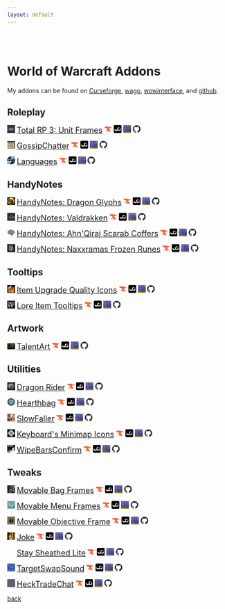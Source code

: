 ```yaml
---
layout: default
---
```


<div style="display: flex; justify-content: center; align-items: center; flex-wrap: wrap; margin-top: 16px;">
	<div class="page-social relative" style="margin-right: 5px;">
		<a class="social-icon-anchor" aria-label="social-icon" data-id="twitter" data-type="social_link" target="_blank" rel="noopener nofollow" href="https://twitter.com/keyboardturn">
			<svg class="social-icon-fill" xmlns="http://www.w3.org/2000/svg" width="30" height="30" viewBox="0 0 30 30" fill="none">
				<path d="M0 0L11.551 16.875L0.244653 30H2.74965L12.6573 18.491L20.5355 30H30L17.932 12.371L28.5813 0H26.084L16.8241 10.7504L9.46453 0H0ZM2.99123 1.57895H8.63517L27.0088 28.4211H21.3648L2.99123 1.57895Z" fill="white"></path>
			</svg>
		</a>
	</div>
	<div class="page-social relative" style="margin-right: 5px;">
		<a class="social-icon-anchor" aria-label="social-icon" data-id="youtube" data-type="social_link" target="_blank" rel="noopener nofollow" href="https://www.youtube.com/c/Keyboardturner">
			<svg class="social-icon-fill" xmlns="http://www.w3.org/2000/svg" width="35" height="30" viewBox="0 0 30 30" fill="none">
				<path d="M15.8957 1.75015L15.9999 1.75L16.1044 1.75014C16.1732 1.75028 16.2745 1.75056 16.4045 1.75111C16.6644 1.75223 17.0386 1.75445 17.4952 1.75891C18.4085 1.76783 19.6499 1.78567 20.9635 1.82131C22.2782 1.85698 23.6598 1.91034 24.8551 1.98995C26.0595 2.07016 27.0177 2.17386 27.5355 2.29808C28.0453 2.44475 28.5079 2.72226 28.8773 3.10312C29.2444 3.48152 29.5066 3.94875 29.6386 4.45887C30.0598 6.8031 30.2642 9.18116 30.2492 11.5629L30.2492 11.5703C30.2577 13.9164 30.0533 16.2583 29.6385 18.5674C29.5066 19.0775 29.2443 19.5447 28.8773 19.9231C28.506 20.3059 28.0405 20.5843 27.5277 20.7303C27.0178 20.8657 26.0613 20.9798 24.8504 21.0681C23.6564 21.1552 22.2758 21.2136 20.9616 21.2526C19.6485 21.2917 18.4075 21.3112 17.4945 21.321C17.0381 21.3258 16.664 21.3283 16.4042 21.3295C16.2743 21.3301 16.173 21.3304 16.1043 21.3306L15.9997 21.3307L15.8957 21.3306C15.827 21.3304 15.7257 21.3301 15.5958 21.3295C15.336 21.3283 14.9619 21.3258 14.5055 21.321C13.5925 21.3112 12.3515 21.2917 11.0384 21.2526C9.72417 21.2136 8.34364 21.1552 7.14962 21.0681C5.93628 20.9796 4.9783 20.8653 4.46918 20.7295C3.96557 20.5913 3.50602 20.3258 3.13483 19.9584C2.77149 19.5988 2.50481 19.1535 2.3592 18.6639C1.93951 16.3237 1.73588 13.9499 1.75081 11.5723L1.75077 11.5639C1.73909 9.20003 1.9435 6.84004 2.36145 4.5134C2.49338 4.00328 2.75565 3.53606 3.1227 3.15766C3.49402 2.77485 3.95947 2.49647 4.47232 2.35039C4.98224 2.21498 5.93877 2.10095 7.14962 2.01263C8.34364 1.92554 9.72417 1.86713 11.0384 1.82807C12.3515 1.78905 13.5925 1.76953 14.5055 1.75976C14.9619 1.75488 15.336 1.75244 15.5958 1.75122C15.7257 1.75061 15.827 1.7503 15.8957 1.75015ZM15.8924 22.8306L15.9998 22.8307L16.1076 22.8306C16.1775 22.8304 16.28 22.8301 16.4112 22.8295C16.6736 22.8283 17.0507 22.8258 17.5105 22.8209C18.4297 22.811 19.6807 22.7914 21.0061 22.752C22.3303 22.7126 23.7349 22.6534 24.9595 22.5641C26.1631 22.4763 27.2564 22.3556 27.9204 22.178L27.9308 22.1752C28.6997 21.9576 29.3976 21.541 29.954 20.9674C30.5104 20.3939 30.9055 19.6836 31.0995 18.9085C31.1011 18.9024 31.1025 18.8963 31.1039 18.8903C31.1061 18.88 31.1082 18.8698 31.1101 18.8594C31.5439 16.4536 31.7578 14.0133 31.7492 11.5687C31.7646 9.08694 31.5506 6.60908 31.1101 4.16669L30.372 4.29983L31.0995 4.11772C30.9055 3.34255 30.5104 2.63231 29.954 2.05873C29.3976 1.48516 28.6997 1.06856 27.9308 0.851024C27.9221 0.848559 27.9134 0.846253 27.9046 0.844105C27.2464 0.683399 26.1587 0.573439 24.9548 0.493264C23.7315 0.411798 22.328 0.35778 21.0042 0.321863C19.6793 0.285917 18.4288 0.26796 17.5098 0.258984C17.0502 0.254495 16.6732 0.252249 16.4109 0.251125C16.2797 0.250564 16.1773 0.250282 16.1074 0.250141L15.9998 0.25L15.8924 0.250155C15.8225 0.250309 15.72 0.250618 15.5888 0.251233C15.3264 0.252465 14.9493 0.254925 14.4895 0.259844C13.5703 0.269677 12.3193 0.28935 10.9939 0.328736C9.66967 0.368086 8.26511 0.427283 7.04051 0.516604C5.83687 0.604395 4.74362 0.725029 4.07955 0.902629L4.06916 0.905567C3.30026 1.1231 2.60238 1.5397 2.04601 2.11328C1.48964 2.68685 1.09449 3.39709 0.900464 4.17227C0.896406 4.18848 0.892891 4.20482 0.889925 4.22127C0.452803 6.64521 0.238855 9.10412 0.250768 11.5671C0.235446 14.0487 0.449408 16.5264 0.889931 18.9686C0.894325 18.9929 0.899921 19.0171 0.906701 19.0409C1.1206 19.792 1.52461 20.4752 2.07968 21.0245C2.63475 21.5739 3.32213 21.9708 4.0754 22.1769L4.07957 22.178C4.74364 22.3556 5.83687 22.4763 7.04051 22.5641C8.26511 22.6534 9.66967 22.7126 10.9939 22.752C12.3193 22.7914 13.5703 22.811 14.4895 22.8209C14.9493 22.8258 15.3264 22.8283 15.5888 22.8295C15.72 22.8301 15.8225 22.8304 15.8924 22.8306ZM13.3024 6.45743C13.0702 6.3254 12.7854 6.32679 12.5545 6.46108C12.3237 6.59537 12.1816 6.8423 12.1816 7.10938V16.0271C12.1816 16.2942 12.3237 16.5411 12.5545 16.6754C12.7854 16.8097 13.0702 16.8111 13.3024 16.679L21.1429 12.2202C21.3773 12.0869 21.5221 11.8379 21.5221 11.5682C21.5221 11.2985 21.3773 11.0496 21.1429 10.9163L13.3024 6.45743ZM19.255 11.5682L13.6816 14.7378V8.39869L19.255 11.5682Z" fill="white"></path>
			</svg>
		</a>
	</div>
	<div class="page-social relative" style="margin-right: 10px;">
		<a class="social-icon-anchor" aria-label="social-icon" data-id="github" data-type="social_link" target="_blank" rel="noopener nofollow" href="https://github.com/keyboardturner">
			<svg class="social-icon-fill" xmlns="http://www.w3.org/2000/svg" width="30" height="30" viewBox="0 0 30 30" fill="none">
				<path d="M19.7998 28.2998C19.3998 28.2998 18.9998 27.9998 18.9998 27.4998V20.1998C18.9998 18.9998 18.9998 18.4998 18.4998 17.9998C18.2998 17.7998 18.1998 17.4998 18.2998 17.1998C18.3998 16.8998 18.5998 16.6998 18.8998 16.6998C22.4998 16.2998 24.6998 15.0998 24.6998 9.99982C24.6998 8.69982 24.1998 7.39982 23.2998 6.49982C23.0998 6.29982 22.9998 5.99982 23.0998 5.69982C23.2998 5.09982 23.3998 4.59982 23.3998 3.99982C23.3998 3.59982 23.2998 3.09982 23.1998 2.69982C22.6998 2.79982 21.5998 2.99982 19.7998 4.19982C19.5998 4.29982 19.3998 4.29982 19.1998 4.29982C16.7998 3.69982 14.1998 3.69982 11.7998 4.29982C11.5998 4.39982 11.3998 4.29982 11.1998 4.19982C9.3998 3.09982 8.2998 2.79982 7.7998 2.79982C7.6998 3.19982 7.5998 3.59982 7.5998 4.09982C7.5998 4.69982 7.6998 5.29982 7.8998 5.79982C7.9998 6.09982 7.8998 6.39982 7.6998 6.59982C7.1998 7.09982 6.8998 7.59982 6.5998 8.19982C6.3998 8.79982 6.1998 9.39982 6.1998 10.0998C6.1998 15.0998 8.3998 16.3998 11.9998 16.7998C12.2998 16.7998 12.4998 16.9998 12.5998 17.2998C12.6998 17.5998 12.5998 17.8998 12.3998 18.0998C11.9998 18.4998 11.7998 19.2998 11.8998 20.4998V22.4998V22.5998V27.5998C11.8998 27.9998 11.5998 28.3998 11.0998 28.3998C10.5998 28.3998 10.2998 28.0998 10.2998 27.5998V23.5998C6.9998 24.1998 5.6998 22.1998 4.8998 20.7998C4.4998 20.0998 4.0998 19.4998 3.6998 19.3998C3.2998 19.2998 3.0998 18.8998 3.1998 18.4998C3.2998 18.0998 3.6998 17.8998 4.0998 17.9998C5.0998 18.2998 5.6998 19.1998 6.1998 20.0998C7.0998 21.4998 7.7998 22.7998 10.3998 22.1998V20.7998C10.2998 19.7998 10.3998 18.9998 10.5998 18.3998C7.4998 17.7998 4.5998 16.1998 4.5998 10.3998C4.5998 9.49982 4.7998 8.69982 5.0998 7.89982C5.4998 6.99982 5.8998 6.39982 6.2998 5.89982C6.1998 5.29982 6.0998 4.69982 6.0998 3.99982C6.0998 3.19982 6.2998 2.39982 6.5998 1.69982C6.6998 1.49982 6.8998 1.29982 7.0998 1.29982C7.3998 1.19982 8.7998 0.999818 11.7998 2.79982C14.2998 2.19982 16.8998 2.19982 19.2998 2.79982C22.2998 0.999818 23.6998 1.19982 23.9998 1.29982C24.1998 1.39982 24.3998 1.49982 24.4998 1.69982C24.7998 2.39982 24.9998 3.19982 24.9998 3.99982C24.9998 4.59982 24.8998 5.29982 24.7998 5.89982C25.7998 7.09982 26.3998 8.49982 26.3998 10.0998C26.3998 15.8998 23.5998 17.5998 20.4998 18.0998C20.6998 18.7998 20.6998 19.4998 20.6998 20.1998V27.4998C20.5998 27.9998 20.1998 28.2998 19.7998 28.2998Z" fill="white"></path>
			</svg>
		</a>
	</div>
	<div class="page-social relative" style="margin-right: 10px;">
		<a class="social-icon-anchor" aria-label="social-icon" data-id="patreon" data-type="social_link" target="_blank" rel="noopener nofollow" href="https://www.patreon.com/keyboardturner">
			<svg class="social-icon-fill" xmlns="http://www.w3.org/2000/svg" width="30" height="30" viewBox="0 0 30 30" fill="none">
				<path d="M1.67212 1C1.67212 0.585786 1.33633 0.25 0.922119 0.25C0.507906 0.25 0.172119 0.585786 0.172119 1V27.8332C0.172119 28.2474 0.507906 28.5832 0.922119 28.5832C1.33633 28.5832 1.67212 28.2474 1.67212 27.8332V1ZM5.36353 11.0718C5.36353 6.34859 9.21339 2.5 13.9481 2.5C18.6617 2.5 22.5001 6.34489 22.5001 11.0718C22.5001 15.7788 18.6663 19.6167 13.9481 19.6167C9.20931 19.6167 5.36353 15.7792 5.36353 11.0718ZM13.9481 1C8.38666 1 3.86353 5.51847 3.86353 11.0718C3.86353 16.6134 8.38666 21.1167 13.9481 21.1167C19.4944 21.1167 24.0001 16.6076 24.0001 11.0718C24.0001 5.51964 19.4933 1 13.9481 1Z" fill="white"></path>
			</svg>
		</a>
	</div>
	<div class="page-social relative" style="margin-right: 10px;">
		<a class="social-icon-anchor" aria-label="social-icon" data-id="discord" data-type="social_link" target="_blank" rel="noopener nofollow" href="https://discord.gg/TXB2kPYhgu">
			<svg class="social-icon-fill" xmlns="http://www.w3.org/2000/svg" width="30" height="30" viewBox="0 0 30 30" fill="none">
				<path d="M5.07952 5.9865C5.06013 6.04065 5.03724 6.10501 5.01116 6.17912C4.91843 6.4426 4.78537 6.82913 4.62542 7.31768C4.3054 8.29511 3.87833 9.67905 3.45132 11.3016C2.59982 14.537 1.7608 18.6759 1.7501 22.4212C1.75456 22.4417 1.76058 22.468 1.7684 22.4995C1.7924 22.5962 1.83313 22.741 1.89746 22.9182C2.02665 23.2741 2.24744 23.7511 2.61102 24.231C3.29002 25.1272 4.5067 26.0907 6.72954 26.2364C6.76667 26.203 6.80771 26.1661 6.85215 26.1259C7.06714 25.9318 7.36089 25.6639 7.67639 25.3682C8.25924 24.8221 8.87489 24.2195 9.22418 23.8101C8.85596 23.6866 8.50883 23.5591 8.18286 23.4319C7.61082 23.208 6.9774 22.93 6.33892 22.5725C6.32346 22.5639 6.30831 22.5547 6.29351 22.545C6.29056 22.5434 6.28163 22.5387 6.26198 22.5289L6.25607 22.5259C6.22753 22.5117 6.1721 22.4841 6.11031 22.4458C6.04615 22.41 5.99444 22.3728 5.95407 22.3397C5.76066 22.2305 5.60651 22.1367 5.49586 22.0668C5.43349 22.0274 5.38487 21.9956 5.35074 21.9728C5.33367 21.9615 5.32022 21.9524 5.31048 21.9457L5.29866 21.9376L5.29486 21.9349L5.29349 21.934L5.29258 21.9333C5.29253 21.9333 5.29248 21.9333 5.72255 21.3188L5.29258 21.9333C4.95324 21.6958 4.87058 21.2281 5.1081 20.8888C5.3454 20.5497 5.81238 20.467 6.15165 20.7037C6.15171 20.7038 6.15256 20.7043 6.15262 20.7044L6.1569 20.7073L6.18276 20.7248C6.20707 20.741 6.24535 20.7661 6.29686 20.7986C6.39992 20.8637 6.55564 20.9583 6.75805 21.0708C6.80522 21.097 6.84938 21.1282 6.88979 21.1638C6.89356 21.1662 6.89732 21.1686 6.90105 21.1711C6.90394 21.1726 6.91293 21.1773 6.9331 21.1874L6.93891 21.1903C6.96854 21.2051 7.02696 21.2342 7.09148 21.2748C7.64544 21.5833 8.20424 21.8295 8.72884 22.0348C9.67953 22.4057 10.8088 22.774 12.1193 23.0272C13.844 23.3489 15.8576 23.4618 18.0501 23.0508L18.0624 23.0485C19.1287 22.8669 20.2243 22.5485 21.3738 22.0655C21.3787 22.0635 21.3836 22.0615 21.3886 22.0595C21.3935 22.0576 21.3984 22.0557 21.4034 22.0539C22.1892 21.7622 23.0732 21.3324 24.0087 20.7164C24.3546 20.4886 24.8197 20.5843 25.0475 20.9303C25.2754 21.2762 25.1796 21.7413 24.8337 21.9691C23.809 22.6439 22.8285 23.1236 21.9402 23.4546C21.5571 23.6152 21.178 23.7595 20.8021 23.8884C21.1533 24.2917 21.75 24.8654 22.318 25.3871C22.6332 25.6764 22.9266 25.9382 23.1414 26.1277C23.1864 26.1674 23.2279 26.2038 23.2653 26.2367C25.4913 26.0922 26.7094 25.1279 27.3889 24.231C27.7525 23.7511 27.9733 23.2741 28.1025 22.9182C28.1669 22.7409 28.2076 22.5961 28.2316 22.4995C28.2394 22.468 28.2454 22.4417 28.2499 22.4212C28.2392 18.6759 27.4001 14.537 26.5486 11.3017C26.1216 9.67917 25.6945 8.29525 25.3744 7.31783C25.2145 6.82929 25.0814 6.44277 24.9887 6.17929C24.9626 6.10518 24.9397 6.04081 24.9203 5.98666C23.3524 4.85176 21.8377 4.29236 20.7074 4.01656C20.208 3.89469 19.7844 3.82843 19.466 3.79248L19.2444 5.51755C20.5605 5.94018 21.917 6.55133 23.3605 7.34248C23.7237 7.54156 23.8568 7.99741 23.6577 8.36064C23.4586 8.72387 23.0028 8.85695 22.6395 8.65786C19.7397 7.0685 17.3505 6.31738 15.0046 6.31854C12.6582 6.3197 10.2657 7.07345 7.3591 8.65861C6.99545 8.85694 6.53988 8.72292 6.34156 8.35927C6.14323 7.99562 6.27725 7.54005 6.6409 7.34172C8.05569 6.57014 9.3867 5.96919 10.6775 5.54765L10.5106 3.795C10.1949 3.83155 9.77981 3.89753 9.29245 4.01645C8.16213 4.29227 6.64744 4.85168 5.07952 5.9865ZM11.1883 3.00017L11.2047 2.25035C11.585 2.25868 11.8988 2.55039 11.9349 2.92906L12.1457 5.14268C13.1056 4.92833 14.052 4.81901 15.0038 4.81854C15.9298 4.81808 16.8503 4.92064 17.7828 5.12301L18.0677 2.90479C18.1149 2.53679 18.4242 2.25866 18.7951 2.25051L18.8116 3.00033C18.7951 2.25051 18.7948 2.25052 18.7951 2.25051L18.7964 2.25049L18.7981 2.25045L18.8023 2.25038L18.8143 2.25024L18.8524 2.25016C18.884 2.25029 18.928 2.2509 18.9834 2.25267C19.0942 2.25622 19.2512 2.26441 19.4482 2.28275C19.842 2.31943 20.3969 2.3968 21.063 2.55931C22.3952 2.88437 24.1765 3.55136 25.9978 4.91747C26.1127 5.0036 26.2004 5.12088 26.2505 5.25538L25.5478 5.51745C26.2505 5.25538 26.2505 5.25522 26.2505 5.25538L26.2514 5.25783L26.2536 5.26364L26.2616 5.28524L26.2916 5.36748C26.3177 5.43934 26.3556 5.54482 26.4036 5.68128C26.4997 5.95419 26.6363 6.35117 26.8 6.85107C27.1272 7.85054 27.5632 9.26329 27.9992 10.9199C28.8683 14.2219 29.75 18.5386 29.75 22.4935C29.75 22.5336 29.7468 22.5737 29.7404 22.6133L29 22.4935C29.7404 22.6133 29.7404 22.6128 29.7404 22.6133L29.7397 22.6175L29.7387 22.6234L29.7358 22.6398C29.7342 22.6484 29.7323 22.6589 29.7299 22.6711C29.7287 22.6773 29.7274 22.6839 29.7259 22.6909C29.7175 22.7329 29.7049 22.7903 29.6874 22.861C29.6523 23.0023 29.5968 23.1978 29.5125 23.43C29.3445 23.8928 29.0587 24.511 28.5845 25.1369C27.6174 26.4133 25.911 27.6584 23.0237 27.7498C22.836 27.7558 22.6529 27.6911 22.5105 27.5685L23 27.0002C22.5105 27.5685 22.5106 27.5685 22.5105 27.5685L22.5035 27.5624L22.4843 27.5458L22.4117 27.4827C22.349 27.4282 22.2591 27.3496 22.149 27.2525C21.9291 27.0584 21.6279 26.7898 21.3035 26.4919C20.6713 25.9114 19.8964 25.1707 19.4934 24.6602C19.4114 24.5564 19.3613 24.4375 19.3416 24.3155C18.9993 24.3983 18.6591 24.4684 18.3204 24.5262C15.9134 24.9766 13.7108 24.8502 11.8418 24.5013L11.8373 24.5004C11.429 24.4216 11.0374 24.3325 10.6626 24.2362C10.6469 24.3691 10.5954 24.4994 10.5065 24.6121C10.1062 25.1193 9.33443 25.8702 8.70204 26.4628C8.37799 26.7664 8.07713 27.0409 7.8574 27.2393C7.74745 27.3385 7.6576 27.419 7.59507 27.4747L7.52262 27.5392L7.497 27.5619C7.49697 27.5619 7.49645 27.5624 7 27.0002L7.497 27.5619C7.35381 27.6884 7.1672 27.7559 6.97626 27.7498C4.08893 27.6584 2.38252 26.4133 1.41542 25.1368C0.941262 24.511 0.655446 23.8928 0.487456 23.4299C0.403195 23.1978 0.347696 23.0023 0.312613 22.861C0.295049 22.7903 0.282537 22.7328 0.274056 22.6909C0.269814 22.6699 0.266575 22.6528 0.264213 22.6398L0.26131 22.6233L0.260322 22.6175L0.259938 22.6152L0.259773 22.6142C0.259698 22.6137 0.259625 22.6133 1 22.4935L0.259773 22.6142C0.253366 22.5746 0.25 22.5336 0.25 22.4935C0.25 18.5386 1.13167 14.2219 2.00071 10.9198C2.4367 9.26319 2.87264 7.85043 3.19988 6.85095C3.36355 6.35103 3.50018 5.95405 3.59623 5.68114C3.64426 5.54467 3.68216 5.43919 3.70823 5.36733L3.73826 5.28509L3.74623 5.26349L3.749 5.25603C3.74906 5.25587 3.7493 5.25523 4.45203 5.51729L3.749 5.25603C3.79916 5.12152 3.88717 5.00343 4.00202 4.91729C5.82336 3.55127 7.60467 2.88429 8.93686 2.55921C9.60287 2.39669 10.1578 2.3193 10.5516 2.28262C10.7486 2.26426 10.9056 2.25606 11.0164 2.25252C11.0718 2.25074 11.1157 2.25013 11.1474 2.25L11.1855 2.25007L11.1975 2.25022L11.2017 2.25029L11.2034 2.25032L11.2047 2.25035C11.205 2.25036 11.2047 2.25035 11.1883 3.00017ZM7.32202 17.603C7.32202 15.7922 8.67364 14.1921 10.517 14.1921C12.3478 14.1921 13.7392 15.7794 13.7122 17.6091C13.7092 19.4175 12.3585 21.014 10.517 21.014C8.70209 21.014 7.32202 19.4188 7.32202 17.603ZM10.517 15.6921C9.62765 15.6921 8.82202 16.4892 8.82202 17.603C8.82202 18.7119 9.64706 19.514 10.517 19.514C11.4066 19.514 12.2122 18.7169 12.2122 17.603V17.5906C12.2302 16.4984 11.417 15.6921 10.517 15.6921ZM16.0718 17.603C16.0718 15.7921 17.4237 14.1921 19.2671 14.1921C21.1105 14.1921 22.4622 15.7922 22.4622 17.603C22.4622 19.4138 21.1106 21.014 19.2671 21.014C17.4523 21.014 16.0718 19.419 16.0718 17.603ZM19.2671 15.6921C18.3775 15.6921 17.5718 16.4893 17.5718 17.603C17.5718 18.7118 18.397 19.514 19.2671 19.514C20.1565 19.514 20.9622 18.7169 20.9622 17.603C20.9622 16.4892 20.1565 15.6921 19.2671 15.6921Z" fill="white"></path>
			</svg>
		</a>
	</div>
	<div class="page-social relative" style="margin-right: 10px;">
		<a class="social-icon-anchor" aria-label="social-icon" data-id="bluesky" data-type="social_link" target="_blank" rel="noopener nofollow" href="https://staging.bsky.app/profile/keyboardturner.bsky.social">
			<svg height="30px" width="30px" version="1.1" xmlns="http://www.w3.org/2000/svg" viewBox="0 0 512 512" xmlns:xlink="http://www.w3.org/1999/xlink" enable-background="new 0 0 512 512" fill="#ffffff" stroke="#ffffff"><g id="SVGRepo_bgCarrier" stroke-width="0"></g><g id="SVGRepo_tracerCarrier" stroke-linecap="round" stroke-linejoin="round"></g><g id="SVGRepo_iconCarrier"> <g> <g fill="#ffffff"> <path d="m211.3,156.2c-45.3,0-85.5,28.9-100,71.8-1.3,3.8-4.7,6.6-8.7,7-40.3,4.4-70.7,38.3-70.7,78.9 0,43.8 35.6,79.4 79.4,79.4h289.4c43.8,0 79.4-35.6 79.4-79.4 0-29.4-16.2-56.3-42.2-70.2-3.7-2-5.9-6-5.5-10.2 0.3-3.1 0.5-6.3 0.5-9.5 0-58.2-47.4-105.6-105.6-105.6-31,0-60.4,13.6-80.5,37.4-2.5,3-6.6,4.3-10.4,3.4-8.6-1.9-17-3-25.1-3zm189.4,258.1h-289.4c-55.3,0-100.3-45-100.3-100.3 0-49.1 35.2-90.4 82.8-98.7 19-48 65.4-79.9 117.5-79.9 7.8,0 15.7,0.8 23.8,2.4 23.9-25.5 57.2-40 92.2-40 69.7,0 126.4,56.7 126.4,126.4 0,1.6 0,3.1-0.1,4.7 29.4,18.2 47.4,50.2 47.4,85.1 0,55.3-45,100.3-100.3,100.3z"></path> <path d="m211.3,156.2c-45.3,0-85.5,28.9-100,71.8-1.3,3.8-4.7,6.6-8.7,7-40.3,4.4-70.7,38.3-70.7,78.9 0,43.8 35.6,79.4 79.4,79.4h289.4c43.8,0 79.4-35.6 79.4-79.4 0-29.4-16.2-56.3-42.2-70.2-3.7-2-5.9-6-5.5-10.2 0.3-3.1 0.5-6.3 0.5-9.5 0-58.2-47.4-105.6-105.6-105.6-31,0-60.4,13.6-80.5,37.4-2.5,3-6.6,4.3-10.4,3.4-8.6-1.9-17-3-25.1-3zm189.4,258.1h-289.4c-55.3,0-100.3-45-100.3-100.3 0-49.1 35.2-90.4 82.8-98.7 19-48 65.4-79.9 117.5-79.9 7.8,0 15.7,0.8 23.8,2.4 23.9-25.5 57.2-40 92.2-40 69.7,0 126.4,56.7 126.4,126.4 0,1.6 0,3.1-0.1,4.7 29.4,18.2 47.4,50.2 47.4,85.1 0,55.3-45,100.3-100.3,100.3z"></path> </g> </g> </g></svg>
		</a>
	</div>
</div>

# World of Warcraft Addons

My addons can be found on [Curseforge](https://www.curseforge.com/members/keyboardturner/projects), [wago](https://addons.wago.io/user/Keyboardturn), [wowinterface](https://www.wowinterface.com/downloads/author-328467.html), and [github](https://github.com/keyboardturner?tab=repositories).

## Roleplay

<img src="/assets/images_thumbnails/trp3uf.png" alt="trp3 unit frames" width="18"/> <a href="https://www.curseforge.com/wow/addons/total-rp-3-unit-frames" style="font-size:18px;" >Total RP 3: Unit Frames</a> <a href="https://www.curseforge.com/wow/addons/total-rp-3-unit-frames"><img src="/assets/images_thumbnails/curseforge.png" alt="curseforge" style="width:18px;height:18px;"></a> <a href="https://addons.wago.io/addons/total-rp-3-unit-frames"><img src="/assets/images_thumbnails/wago.png" alt="wago" style="width:18px;height:18px;"></a> <a href="https://www.wowinterface.com/downloads/info26477-TotalRP3UnitFrames.html"><img src="/assets/images_thumbnails/wowinterface.jfif" alt="wowinterface" style="width:18px;height:18px;"></a> <a href="https://github.com/keyboardturner/totalRP3_UnitFrames"><img src="/assets/images_thumbnails/github.png" alt="github" style="width:18px;height:18px;"></a>

<img src="/assets/images_thumbnails/gossipchatter.png" alt="gossip chatter" width="18"/> <a href="https://www.curseforge.com/wow/addons/gossipchatter" style="font-size:18px;" >GossipChatter</a> <a href="https://www.curseforge.com/wow/addons/gossipchatter"><img src="/assets/images_thumbnails/curseforge.png" alt="curseforge" style="width:18px;height:18px;"></a> <a href="https://addons.wago.io/addons/gossipchatter"><img src="/assets/images_thumbnails/wago.png" alt="wago" style="width:18px;height:18px;"></a> <a href="https://www.wowinterface.com/downloads/info26478-GossipChatter.html"><img src="/assets/images_thumbnails/wowinterface.jfif" alt="wowinterface" style="width:18px;height:18px;"></a> <a href="https://github.com/keyboardturner/GossipChatter"><img src="/assets/images_thumbnails/github.png" alt="github" style="width:18px;height:18px;"></a>

<img src="/assets/images_thumbnails/languages.png" alt="gossip chatter" width="18"/> <a href="https://www.curseforge.com/wow/addons/languages" style="font-size:18px;" >Languages</a> <a href="https://www.curseforge.com/wow/addons/languages"><img src="/assets/images_thumbnails/curseforge.png" alt="curseforge" style="width:18px;height:18px;"></a> <a href="https://addons.wago.io/addons/languages"><img src="/assets/images_thumbnails/wago.png" alt="wago" style="width:18px;height:18px;"></a> <a href="https://www.wowinterface.com/downloads/info26633-Languages.html"><img src="/assets/images_thumbnails/wowinterface.jfif" alt="wowinterface" style="width:18px;height:18px;"></a> <a href="https://github.com/keyboardturner/Languages"><img src="/assets/images_thumbnails/github.png" alt="github" style="width:18px;height:18px;"></a>

## HandyNotes

<img src="/assets/images_thumbnails/dragonglyphs.png" alt="dragon glyphs" width="18"/> <a href="https://www.curseforge.com/wow/addons/handynotes-dragon-glyphs" style="font-size:18px;" >HandyNotes: Dragon Glyphs</a> <a href="https://www.curseforge.com/wow/addons/handynotes-dragon-glyphs"><img src="/assets/images_thumbnails/curseforge.png" alt="curseforge" style="width:18px;height:18px;"></a> <a href="https://addons.wago.io/addons/handynotes-dragon-glyphs"><img src="/assets/images_thumbnails/wago.png" alt="wago" style="width:18px;height:18px;"></a> <a href="https://www.wowinterface.com/downloads/info26489-HandyNotesDragonGlyphs.html"><img src="/assets/images_thumbnails/wowinterface.jfif" alt="wowinterface" style="width:18px;height:18px;"></a> <a href="https://github.com/keyboardturner/HandyNotes_DragonGlyphs"><img src="/assets/images_thumbnails/github.png" alt="github" style="width:18px;height:18px;"></a>

<img src="/assets/images_thumbnails/valdrakken.png" alt="valdrakken" width="18"/> <a href="https://www.curseforge.com/wow/addons/handynotes_valdrakken" style="font-size:18px;" >HandyNotes: Valdrakken</a> <a href="https://www.curseforge.com/wow/addons/handynotes_valdrakken"><img src="/assets/images_thumbnails/curseforge.png" alt="curseforge" style="width:18px;height:18px;"></a> <a href="https://addons.wago.io/addons/handynotes-valdrakken-9uzms4UX"><img src="/assets/images_thumbnails/wago.png" alt="wago" style="width:18px;height:18px;"></a> <a href="https://www.wowinterface.com/downloads/info26488-Handynotes_Valdrakken.html"><img src="/assets/images_thumbnails/wowinterface.jfif" alt="wowinterface" style="width:18px;height:18px;"></a> <a href="https://github.com/keyboardturner/Handynotes_Valdrakken"><img src="/assets/images_thumbnails/github.png" alt="github" style="width:18px;height:18px;"></a>

<img src="/assets/images_thumbnails/scarabcoffers.png" alt="scarab coffers" width="18"/> <a href="https://www.curseforge.com/wow/addons/handynotes-ahnqiraj-scarab-coffers-aq20-40" style="font-size:18px;" >HandyNotes: Ahn'Qiraj Scarab Coffers</a> <a href="https://www.curseforge.com/wow/addons/handynotes-ahnqiraj-scarab-coffers-aq20-40"><img src="/assets/images_thumbnails/curseforge.png" alt="curseforge" style="width:18px;height:18px;"></a> <a href="https://addons.wago.io/addons/handynotes-ahnqiraj-scarab-coffers-aq2040"><img src="/assets/images_thumbnails/wago.png" alt="wago" style="width:18px;height:18px;"></a> <a href="https://www.wowinterface.com/downloads/info26487-HandyNotesAhnQirajScarabCoffersAQ2040.html"><img src="/assets/images_thumbnails/wowinterface.jfif" alt="wowinterface" style="width:18px;height:18px;"></a> <a href="https://github.com/keyboardturner/HandyNotes_ScarabCoffers"><img src="/assets/images_thumbnails/github.png" alt="github" style="width:18px;height:18px;"></a>

<img src="/assets/images_thumbnails/naxxfrozenrune.png" alt="naxx frozen runes" width="18"/> <a href="https://www.curseforge.com/wow/addons/handynotes-naxxramas-frozen-runes" style="font-size:18px;" >HandyNotes: Naxxramas Frozen Runes</a> <a href="https://www.curseforge.com/wow/addons/handynotes-naxxramas-frozen-runes"><img src="/assets/images_thumbnails/curseforge.png" alt="curseforge" style="width:18px;height:18px;"></a> <a href="https://addons.wago.io/addons/handynotes-naxxramas-frozen-runes"><img src="/assets/images_thumbnails/wago.png" alt="wago" style="width:18px;height:18px;"></a> <a href="https://www.wowinterface.com/downloads/info26607-HandyNotesNaxxramasFrozenRunes.html"><img src="/assets/images_thumbnails/wowinterface.jfif" alt="wowinterface" style="width:18px;height:18px;"></a> <a href="https://github.com/keyboardturner/HandyNotes_NaxxFrozenRunes"><img src="/assets/images_thumbnails/github.png" alt="github" style="width:18px;height:18px;"></a>

## Tooltips

<img src="/assets/images_thumbnails/qualityicon.png" alt="item upgrade quality icons" width="18"/> <a href="https://www.curseforge.com/wow/addons/item-upgrade-quality-icons" style="font-size:18px;" >Item Upgrade Quality Icons</a> <a href="https://www.curseforge.com/wow/addons/item-upgrade-quality-icons"><img src="/assets/images_thumbnails/curseforge.png" alt="curseforge" style="width:18px;height:18px;"></a> <a href="https://addons.wago.io/addons/item-upgrade-quality-icons"><img src="/assets/images_thumbnails/wago.png" alt="wago" style="width:18px;height:18px;"></a> <a href="https://www.wowinterface.com/downloads/info26576-ItemUpgradeQualityIcons.html"><img src="/assets/images_thumbnails/wowinterface.jfif" alt="wowinterface" style="width:18px;height:18px;"></a> <a href="https://github.com/keyboardturner/ItemUpgradeQualityIcons"><img src="/assets/images_thumbnails/github.png" alt="github" style="width:18px;height:18px;"></a>

<img src="/assets/images_thumbnails/loreitemtooltips.png" alt="lore item tooltips" width="18"/> <a href="https://www.curseforge.com/wow/addons/lore-item-tooltips" style="font-size:18px;" >Lore Item Tooltips</a> <a href="https://www.curseforge.com/wow/addons/lore-item-tooltips"><img src="/assets/images_thumbnails/curseforge.png" alt="curseforge" style="width:18px;height:18px;"></a> <a href="https://addons.wago.io/addons/lore-item-tooltips"><img src="/assets/images_thumbnails/wago.png" alt="wago" style="width:18px;height:18px;"></a> <a href="https://www.wowinterface.com/downloads/info26475-LoreItemTooltips.html"><img src="/assets/images_thumbnails/wowinterface.jfif" alt="wowinterface" style="width:18px;height:18px;"></a> <a href="https://github.com/keyboardturner/LoreItemTooltips"><img src="/assets/images_thumbnails/github.png" alt="github" style="width:18px;height:18px;"></a>

## Artwork

<img src="/assets/images_thumbnails/talentart.png" alt="talent art" width="18"/> <a href="https://www.curseforge.com/wow/addons/talentart" style="font-size:18px;" >TalentArt</a> <a href="https://www.curseforge.com/wow/addons/talentart"><img src="/assets/images_thumbnails/curseforge.png" alt="curseforge" style="width:18px;height:18px;"></a> <a href="https://addons.wago.io/addons/talentart"><img src="/assets/images_thumbnails/wago.png" alt="wago" style="width:18px;height:18px;"></a> <a href="https://www.wowinterface.com/downloads/info24380-TalentArt.html"><img src="/assets/images_thumbnails/wowinterface.jfif" alt="wowinterface" style="width:18px;height:18px;"></a> <a href="https://github.com/keyboardturner/TalentArt"><img src="/assets/images_thumbnails/github.png" alt="github" style="width:18px;height:18px;"></a>

## Utilities

<img src="/assets/images_thumbnails/dragonrider.png" alt="dragon rider" width="18"/> <a href="https://www.curseforge.com/wow/addons/dragon-rider" style="font-size:18px;" >Dragon Rider</a> <a href="https://www.curseforge.com/wow/addons/dragon-rider"><img src="/assets/images_thumbnails/curseforge.png" alt="curseforge" style="width:18px;height:18px;"></a> <a href="https://addons.wago.io/addons/dragon-rider"><img src="/assets/images_thumbnails/wago.png" alt="wago" style="width:18px;height:18px;"></a> <a href="https://www.wowinterface.com/downloads/info26618-DragonRider.html"><img src="/assets/images_thumbnails/wowinterface.jfif" alt="wowinterface" style="width:18px;height:18px;"></a> <a href="https://github.com/keyboardturner/DragonRider"><img src="/assets/images_thumbnails/github.png" alt="github" style="width:18px;height:18px;"></a>

<img src="/assets/images_thumbnails/hearthbag.png" alt="hearthbag" width="18"/> <a href="https://www.curseforge.com/wow/addons/hearthbag" style="font-size:18px;" >Hearthbag</a> <a href="https://www.curseforge.com/wow/addons/hearthbag"><img src="/assets/images_thumbnails/curseforge.png" alt="curseforge" style="width:18px;height:18px;"></a> <a href="https://addons.wago.io/addons/hearthbag"><img src="/assets/images_thumbnails/wago.png" alt="wago" style="width:18px;height:18px;"></a> <a href="https://www.wowinterface.com/downloads/info26240-Hearthbag.html"><img src="/assets/images_thumbnails/wowinterface.jfif" alt="wowinterface" style="width:18px;height:18px;"></a> <a href="https://github.com/keyboardturner/Hearthbag"><img src="/assets/images_thumbnails/github.png" alt="github" style="width:18px;height:18px;"></a>

<img src="/assets/images_thumbnails/slowfaller.png" alt="slow faller" width="18"/> <a href="https://www.curseforge.com/wow/addons/slowfaller" style="font-size:18px;" >SlowFaller</a> <a href="https://www.curseforge.com/wow/addons/slowfaller"><img src="/assets/images_thumbnails/curseforge.png" alt="curseforge" style="width:18px;height:18px;"></a> <a href="https://addons.wago.io/addons/slowfaller"><img src="/assets/images_thumbnails/wago.png" alt="wago" style="width:18px;height:18px;"></a> <a href="https://www.wowinterface.com/downloads/info26476-SlowFaller.html"><img src="/assets/images_thumbnails/wowinterface.jfif" alt="wowinterface" style="width:18px;height:18px;"></a> <a href="https://github.com/keyboardturner/SlowFaller"><img src="/assets/images_thumbnails/github.png" alt="github" style="width:18px;height:18px;"></a>

<img src="/assets/images_thumbnails/kbtminimapicon.png" alt="slow faller" width="18"/> <a href="https://www.curseforge.com/wow/addons/keyboards-minimap-icons" style="font-size:18px;" >Keyboard's Minimap Icons</a> <a href="https://www.curseforge.com/wow/addons/keyboards-minimap-icons"><img src="/assets/images_thumbnails/curseforge.png" alt="curseforge" style="width:18px;height:18px;"></a> <a href="https://addons.wago.io/addons/keyboards-minimap-icons"><img src="/assets/images_thumbnails/wago.png" alt="wago" style="width:18px;height:18px;"></a> <a href="https://www.wowinterface.com/downloads/info25911-KeyboardsMinimapIcons.html"><img src="/assets/images_thumbnails/wowinterface.jfif" alt="wowinterface" style="width:18px;height:18px;"></a> <a href="https://github.com/keyboardturner/KeyboardsMinimapIcons"><img src="/assets/images_thumbnails/github.png" alt="github" style="width:18px;height:18px;"></a>

<img src="/assets/images_thumbnails/wipebarsconfirm.png" alt="wipe bars confirm" width="18"/> <a href="https://www.curseforge.com/wow/addons/wipebarsconfirm" style="font-size:18px;" >WipeBarsConfirm</a> <a href="https://www.curseforge.com/wow/addons/wipebarsconfirm"><img src="/assets/images_thumbnails/curseforge.png" alt="curseforge" style="width:18px;height:18px;"></a> <a href="https://addons.wago.io/addons/wipebarsconfirm"><img src="/assets/images_thumbnails/wago.png" alt="wago" style="width:18px;height:18px;"></a> <a href="https://www.wowinterface.com/downloads/info26479-WipeBarsConfirm.html"><img src="/assets/images_thumbnails/wowinterface.jfif" alt="wowinterface" style="width:18px;height:18px;"></a> <a href="https://github.com/keyboardturner/WipeBarsConfirm"><img src="/assets/images_thumbnails/github.png" alt="github" style="width:18px;height:18px;"></a>

## Tweaks

<img src="/assets/images_thumbnails/movablebags.png" alt="movable bag frames" width="18"/> <a href="https://www.curseforge.com/wow/addons/movablebagframes" style="font-size:18px;" >Movable Bag Frames</a> <a href="https://www.curseforge.com/wow/addons/movablebagframes"><img src="/assets/images_thumbnails/curseforge.png" alt="curseforge" style="width:18px;height:18px;"></a> <a href="https://addons.wago.io/addons/movablebagframes"><img src="/assets/images_thumbnails/wago.png" alt="wago" style="width:18px;height:18px;"></a> <a href="https://www.wowinterface.com/downloads/info26484-MovableBagFrames.html"><img src="/assets/images_thumbnails/wowinterface.jfif" alt="wowinterface" style="width:18px;height:18px;"></a> <a href="https://github.com/keyboardturner/MovableBagFrames"><img src="/assets/images_thumbnails/github.png" alt="github" style="width:18px;height:18px;"></a>

<img src="/assets/images_thumbnails/movablemenus.png" alt="movable menu frames" width="18"/> <a href="https://www.curseforge.com/wow/addons/movablemenuframes" style="font-size:18px;" >Movable Menu Frames</a> <a href="https://www.curseforge.com/wow/addons/movablemenuframes"><img src="/assets/images_thumbnails/curseforge.png" alt="curseforge" style="width:18px;height:18px;"></a> <a href="https://addons.wago.io/addons/movablemenuframes"><img src="/assets/images_thumbnails/wago.png" alt="wago" style="width:18px;height:18px;"></a> <a href="https://www.wowinterface.com/downloads/info26483-MovableMenuFrames.html"><img src="/assets/images_thumbnails/wowinterface.jfif" alt="wowinterface" style="width:18px;height:18px;"></a> <a href="https://github.com/keyboardturner/MovableMenuFrames"><img src="/assets/images_thumbnails/github.png" alt="github" style="width:18px;height:18px;"></a>

<img src="/assets/images_thumbnails/movableobjectives.png" alt="movable objective frame" width="18"/> <a href="https://www.curseforge.com/wow/addons/movable-objective-frame" style="font-size:18px;" >Movable Objective Frame</a> <a href="https://www.curseforge.com/wow/addons/movable-objective-frame"><img src="/assets/images_thumbnails/curseforge.png" alt="curseforge" style="width:18px;height:18px;"></a> <a href="https://addons.wago.io/addons/movable-objective-frame"><img src="/assets/images_thumbnails/wago.png" alt="wago" style="width:18px;height:18px;"></a> <a href="https://www.wowinterface.com/downloads/info26482-MovableObjectiveFrame.html"><img src="/assets/images_thumbnails/wowinterface.jfif" alt="wowinterface" style="width:18px;height:18px;"></a> <a href="https://github.com/keyboardturner/MovableObjectiveFrame"><img src="/assets/images_thumbnails/github.png" alt="github" style="width:18px;height:18px;"></a>

<img src="/assets/images_thumbnails/joke.jpeg" alt="joke" width="18"/> <a href="https://www.curseforge.com/wow/addons/joke" style="font-size:18px;" >Joke</a> <a href="https://www.curseforge.com/wow/addons/joke"><img src="/assets/images_thumbnails/curseforge.png" alt="curseforge" style="width:18px;height:18px;"></a> <a href="https://addons.wago.io/addons/joke"><img src="/assets/images_thumbnails/wago.png" alt="wago" style="width:18px;height:18px;"></a> <a href="https://www.wowinterface.com/downloads/info26485-Joke.html"><img src="/assets/images_thumbnails/wowinterface.jfif" alt="wowinterface" style="width:18px;height:18px;"></a> <a href="https://github.com/keyboardturner/Joke"><img src="/assets/images_thumbnails/github.png" alt="github" style="width:18px;height:18px;"></a>

<img src="/assets/images_thumbnails/staysheathedlite.png" alt="stay sheathed lite" width="18"/> <a href="https://www.curseforge.com/wow/addons/stay-sheathed-lite" style="font-size:18px;" >Stay Sheathed Lite</a> <a href="https://www.curseforge.com/wow/addons/stay-sheathed-lite"><img src="/assets/images_thumbnails/curseforge.png" alt="curseforge" style="width:18px;height:18px;"></a> <a href="https://addons.wago.io/addons/stay-sheathed-lite"><img src="/assets/images_thumbnails/wago.png" alt="wago" style="width:18px;height:18px;"></a> <a href="https://www.wowinterface.com/downloads/info26481-StaySheathedLite.html"><img src="/assets/images_thumbnails/wowinterface.jfif" alt="wowinterface" style="width:18px;height:18px;"></a> <a href="https://github.com/keyboardturner/Stay-Sheathed-Lite"><img src="/assets/images_thumbnails/github.png" alt="github" style="width:18px;height:18px;"></a>

<img src="/assets/images_thumbnails/targetswapsound.png" alt="target swap sound" width="18"/> <a href="https://www.curseforge.com/wow/addons/targetswapsound" style="font-size:18px;" >TargetSwapSound</a> <a href="https://www.curseforge.com/wow/addons/targetswapsound"><img src="/assets/images_thumbnails/curseforge.png" alt="curseforge" style="width:18px;height:18px;"></a> <a href="https://addons.wago.io/addons/targetswapsound"><img src="/assets/images_thumbnails/wago.png" alt="wago" style="width:18px;height:18px;"></a> <a href="https://www.wowinterface.com/downloads/info26480-TargetSwapSound.html"><img src="/assets/images_thumbnails/wowinterface.jfif" alt="wowinterface" style="width:18px;height:18px;"></a> <a href="https://github.com/keyboardturner/TargetSwapSound"><img src="/assets/images_thumbnails/github.png" alt="github" style="width:18px;height:18px;"></a>

<img src="/assets/images_thumbnails/hecktradechat.png" alt="heck trade chat" width="18"/> <a href="https://www.curseforge.com/wow/addons/heck-trade-chat" style="font-size:18px;" >HeckTradeChat</a> <a href="https://www.curseforge.com/wow/addons/heck-trade-chat"><img src="/assets/images_thumbnails/curseforge.png" alt="curseforge" style="width:18px;height:18px;"></a> <a href="https://addons.wago.io/addons/hecktradechat"><img src="/assets/images_thumbnails/wago.png" alt="wago" style="width:18px;height:18px;"></a> <a href="https://www.wowinterface.com/downloads/info26486-HeckTradeChat.html"><img src="/assets/images_thumbnails/wowinterface.jfif" alt="wowinterface" style="width:18px;height:18px;"></a> <a href="https://github.com/keyboardturner/heck-trade-chat"><img src="/assets/images_thumbnails/github.png" alt="github" style="width:18px;height:18px;"></a>

[back](/)